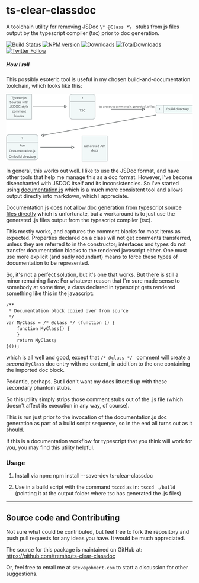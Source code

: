 # ts-clear-classdoc

A toolchain utility for removing JSDoc `\* @Class *\ ` stubs from js files output by the typescript compiler (tsc) prior to doc generation.

[![Build Status][build-status]][build-url]
[![NPM version][npm-image]][npm-url]
[![Downloads][downloads-image]][npm-url]
[![TotalDownloads][total-downloads-image]][npm-url]
[![Twitter Follow][twitter-image]][twitter-url]

[build-status]:https://travis-ci.org/tremho/ts-clear-classdoc.svg?branch=develop
[build-url]:https://travis-ci.org/tremho/ts-clear-classdoc
[npm-image]:http://img.shields.io/npm/v/ts-clear-classdoc.svg
[npm-url]:https://npmjs.org/package/ts-clear-classdoc
[downloads-image]:http://img.shields.io/npm/dm/ts-clear-classdoc.svg
[total-downloads-image]:http://img.shields.io/npm/dt/ts-clear-classdoc.svg?label=total%20downloads
[twitter-image]:https://img.shields.io/twitter/follow/Tremho1.svg?style=social&label=Follow%20me
[twitter-url]:https://twitter.com/Tremho1

##### How I roll
This possibly esoteric tool is useful in my chosen build-and-documentation
toolchain, which looks like this:

![workflow](workflow.png)

In general, this works out well.  I like to use
the JSDoc format, and have other tools that help me
manage this as a doc format.  However, I've become
disenchanted with JSDOC itself and its inconsistencies.
So I've started using [documentation.js](http://documentation.js.org)
which is a much more consistent tool and allows output
directly into markdown, which I appreciate.

Documentation.js [does not allow doc generation from
typescript source files directly](https://github.com/documentationjs/documentation/issues/282)
which is unfortunate, but a workaround is to just use the
generated .js files output from the typescript compiler (tsc).

This mostly works, and captures the comment blocks for most
items as expected.  Properties declared on a class will not get comments
transferred, unless they are referred to in the constructor;
interfaces and types do not transfer documentation blocks to the rendered
javascript either.  One must use more explicit (and sadly redundant) means
to force these types of documentation to be represented. 

So, it's not a perfect solution, but it's one that works.
But there is still a minor remaining flaw:  For whatever reason that
I'm sure made sense to somebody at some time, a class declared in 
typescript gets rendered something like this in the javascript:

```
/**
 * Documentation block copied over from source
 */
var MyClass = /* @class */ (function () {
    function MyClass() {
    }
    return MyClass;
}());

```
which is all well and good, except that `/* @class */ `
comment will create a *second* `MyClass` doc entry with no
content, in addition to the one containing the imported doc block.

Pedantic, perhaps.  But I don't want my docs littered up with
these secondary phantom stubs.

So this utility simply strips those comment stubs out of
the .js file (which doesn't affect its execution in any way,
of course).

This is run just prior to the invocation of the documentation.js doc
generation as part of a build script sequence, so in the
end all turns out as it should.

If this is a documentation workflow for typescript that 
you think will work for you, you may find this utility
helpful.  

### Usage

1. Install via npm:
    npm install --save-dev ts-clear-classdoc
    
2. Use in a build script with the command `tsccd`
as in: `tsccd ./build` (pointing it at the output folder
where tsc has generated the .js files)

----------
  
## Source code and Contributing

Not sure what could be contributed, but feel free to fork the repository
and push pull requests for any ideas you have.  It would
be much appreciated.

The source for this package is maintained on GitHub at:
https://github.com/tremho/ts-clear-classdoc

Or, feel free to email me at `steve@ohmert.com` to start
a discussion for other suggestions.
 

  